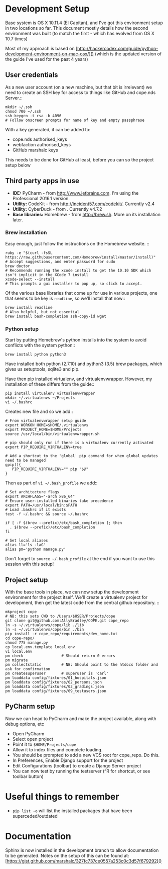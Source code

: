# Development Setup

Base system is OS X 10.11.4 (El Capitan), and I've got this environment setup in two locations so far. This document
mostly details how the second environment was built (to match the first - which has evolved from OS X 10.7 times)

Most of my approach is based on [http://hackercodex.com/guide/python-development-environment-on-mac-osx/]() (which is the
updated version of the guide I've used for the past 4 years)


## User credentials

As a new user account (on a new machine, but that bit is irrelevant) we need to create an SSH key for access to things
like GitHub and cope.nds Server.::

    mkdir ~/.ssh
    chmod 700 ~/.ssh
    ssh-keygen -t rsa -b 4096
    # Follow onscreen prompts for name of key and empty passphrase

With a key generated, it can be added to:

* cope.nds authorised_keys
* webfaction authorised_keys
* GitHub marshalc keys

This needs to be done for GitHub at least, before you can so the project setup below


## Third party apps in use

* **IDE:** PyCharm - from http://www.jetbrains.com. I'm using the Professional 2016.1 version.
* **Utility:** CodeKit - from http://incident57.com/codekit/. Currently v2.4
* **Utility:** CyberDuck - from . Currently v4.7.2
* **Base libraries:** Homebrew - from http://brew.sh. More on its installation later.


### Brew installation

Easy enough, just follow the instructions on the Homebrew website. ::

    ruby -e "$(curl -fsSL https://raw.githubusercontent.com/Homebrew/install/master/install)"
    # Accept suggestions, and enter password for sudo
    brew doctor
    # Recommends running the xcode install to get the 10.10 SDK which isn't implicit in the XCode 7 install
    xcode-select --install
    # This prompts a gui installer to pop up, so click to accept.

Of the various base libraries that come up for use in various projects, one that seems to be key is `readline`, so we'll
install that now::

    brew install readline
    # Also helpful, but not essential
    brew install bash-completion ssh-copy-id wget

### Python setup

Start by putting Homebrew's python installs into the system to avoid conflicts with the system python::

    brew install python python3

Have installed both python (2.7.10) and python3 (3.5) brew packages, which gives us setuptools, sqlite3 and pip.

Have then pip installed virtualenv, and virtualenvwrapper. However, my installation of these differs from the guide::

    pip install virtualenv virtualenvwrapper
    mkdir ~/.virtualenvs ~/Projects
    vi ~/.bashrc

Creates new file and so we add::

    # From virtualenvwrapper setup guide
    export WORKON_HOME=$HOME/.virtualenvs
    export PROJECT_HOME=$HOME/Projects
    source /usr/local/bin/virtualenvwrapper.sh

    # pip should only run if there is a virtualenv currently activated
    export PIP_REQUIRE_VIRTUALENV=true

    # Add a shortcut to the 'global' pip command for when global updates need to be managed
    gpip(){
       PIP_REQUIRE_VIRTUALENV="" pip "$@"
    }

Then as part of `vi ~/.bash_profile` we add::

    # Set architecture flags
    export ARCHFLAGS="-arch x86_64"
    # Ensure user-installed binaries take precedence
    export PATH=/usr/local/bin:$PATH
    # Load .bashrc if it exists
    test -f ~/.bashrc && source ~/.bashrc

    if [ -f $(brew --prefix)/etc/bash_completion ]; then
      . $(brew --prefix)/etc/bash_completion
    fi

    # Set local aliases
    alias ll='ls -laG'
    alias pm='python manage.py'

Don't forget to `source ~/.bash_profile` at the end if you want to use this session with this setup!

## Project setup

With the base tools in place, we can now setup the development environment for the project itself. We'll create a
virtualenv project for development, then get the latest code from the central github repository. ::

    mkproject cope
    # NB: this sets CWD to /Users/$USER/Projects/cope
    git clone git@github.com:AllyBradley/COPE.git cope_repo
    ln -s ~/.virtualenvs/cope/lib ./lib
    ln -s ~/.virtualenvs/cope/bin ./bin
    pip install -r cope_repo/requirements/dev_home.txt
    cd cope-repo/
    chmod 775 manage.py
    cp local.env.template local.env
    vi local.env
    pm check                 # Should return 0 errors
    pm migrate
    pm collectstatic         # NB: Should point to the htdocs folder and ask for confirmation
    pm createsuperuser       # superuser is 'carl'
    pm loaddata config/fixtures/01_hospitals.json
    pm loaddata config/fixtures/02_persons.json
    pm loaddata config/fixtures/03_gradings.json
    pm loaddata config/fixtures/09_testusers.json


## PyCharm setup

Now we can head to PyCharm and make the project available, along with debug options, etc

* Open PyCharm
* Select open project
 * Point it to `$HOME/Projects/cope`
* Allow it to index files and complete loading.
* You should be prompted to add a new VCS root for cope_repo. Do this.
* In Preferences, Enable Django support for the project
* Edit Configurations (toolbar) to create a Django Server project
* You can now test by running the testserver (^R for shortcut, or see toolbar button)


# Useful things to remember

* `pip list -o` will list the installed packages that have been superceded/outdated

# Documentation
Sphinx is now installed in the development branch to allow documentation to be generated. Notes on the setup of this can be found at: [https://gist.github.com/marshalc/327fc737ce0557a253c0c3d57f679292]()